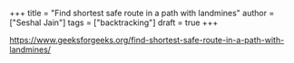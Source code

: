 +++
title = "Find shortest safe route in a path with landmines"
author = ["Seshal Jain"]
tags = ["backtracking"]
draft = true
+++

<https://www.geeksforgeeks.org/find-shortest-safe-route-in-a-path-with-landmines/>
